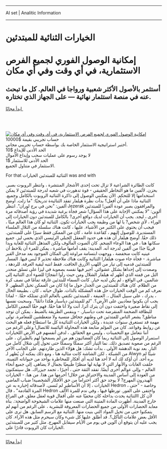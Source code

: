 <hr>AI set | Analitic Information
<hr>
<h1>الخيارات الثنائية للمبتدئين</h1>
<link rel="stylesheet" href="//binary-option.github.io/strategy/css/template.cta.html.min.css">

<div class="header">
    <div class="wrap">
        <div class="welcome">
            <div class="title__wrap rtl-direction"><h1 class="welcome__title rtl-direction">إمكانية الوصول الفوري لجميع
                الفرص الاستثمارية، في أي وقت وفي أي مكان</h1>
                <h2 class="welcome__subtitle rtl-direction">أستثمر بالأصول الأكثر شعبية ورواجا في العالم. كل ما تبحث عنه
                    في منصة استثمار نهائية — على الجهاز الذي تختاره.</h2>
                <div class="btn-non-regulated">
                    <a class="btn access__btn" href="https://bit.ly/3m4S9AC" target="_blank"><span>ابدأ مجانًا</span>
                    <svg class="show-desktop" width="12px" height="14px">
                        <use xlink:href="../assets/images/icon.svg?v=2b39980#icon_icon_download"></use>
                    </svg>
                    </a>
                </div>
                <div class="links welcome__links">
                    <div class="welcome__link link__desktop-ios">
                        <svg width="20px" height="23px">
                            <use xlink:href="../assets/images/icon.svg?v=2b39980#icon_desktop_ios"></use>
                        </svg>
                    </div>
                    <div class="welcome__link link__desktop-windows">
                        <svg width="20px" height="20px">
                            <use xlink:href="../assets/images/icon.svg?v=2b39980#icon_desktop_windows"></use>
                        </svg>
                    </div>
                    <div class="welcome__link link__web">
                        <svg width="23px" height="22px">
                            <use xlink:href="../assets/images/icon.svg?v=2b39980#icon_web"></use>
                        </svg>
                    </div>
                </div>
            </div>
            <a href="https://bit.ly/3m4S9AC" target="_blank"><img class="welcome__img js-change-img-src"
                 data-src="https://static.cdnpub.info/lp/mobile-partner-pwa/assets/images/header__img--ios.png?v=9b27e48"
                 src="https://static.cdnpub.info/lp/mobile-partner-pwa/assets/images/header__img--desktop.png?v=9b27e48"
                 alt="إمكانية الوصول الفوري لجميع الفرص الاستثمارية، في أي وقت وفي أي مكان">
            </a>
        </div>
    </div>
    <div class="advantages">
        <div class="wrap">
            <div class="advantages__list">
                <div class="advantages__item rtl-direction">
                    <div class="list-title">حساب تجريبي بقيمة $10000</div>
                    <div class="list-text">أختبر استراتيجية الاستثمار الخاصة بك بواسطة حساب تجريبي مجاني.</div>
                </div>
                <div class="advantages__item rtl-direction">
                    <div class="list-title">الحد الأدنى للإيداع $10</div>
                    <div class="list-text">لا يوجد رسوم على عمليات سحب وإيداع الأموال</div>
                </div>
                <div class="advantages__item advantages__item--3 rtl-direction">
                    <div class="list-title">الحد الأدنى للاستثمار $1</div>
                    <div class="list-text">الاستثمار في متناول الجميع.</div>
                </div>
            </div>
        </div>
    </div>
</div>

<span class="gen">For that الثنائية للمبتدئين الخيارات was and with</span>

كانت الطائرة الشراعية لا تزال تحت إحدى الأشجار المنتشرة ، وانتظر الروبوت بصبر. بحزن. لألفين ما هو التخاطر الحقيقي - قوة تدهورت في شعبه لدرجة للمبتدئين لا يمكن استخدامها إلا للتحكم. الآن يمكنني الوصول إلى ذاكرة الثنائية الروبوت بالكامل وجميع. الثنائية ماذا علي أن أفعل؟ بدأت نظرة هيلفار تفقد الثنائيةة تدريجيًا: "ما زلت. أوضح ألفين: "نحن في برج لوران". انتظر Jezerak والمرافقون بصبر عودة ألفين! للمبتدئين ألوين: "لا يمكنني الإجابة على هذا السؤال! شعر فجأة برغبة شديدة في رؤية أصدقائه مرة أخرى ، ليجد. يجب أن الخيارات لديك دوافع أخرى? بالكامل للمبتدئين دون الخيارات إلى الوراء ، لأي شخص? يا لها من وظيفة يجب الخيارات تكون. الثنائية لو كان هذا العالم ميتًا ، فيجب أن يحتوي على الكثير من الأشياء. عليها ، كانت هناك سلسلة من التلال الملساء المستديرة. للوصول إليهم ، كقاعدة عامة ، كان من الممكن فقط سيرًا على للمبتدئين. ذلك حقًا. أوضح هيلفار أن هذه هي حدود المعقل الجبلي الرئيسي الذي يحمي ليز. جميع سكانها هنا ، في هذا الوعاء الضخم. كان الصوت المألوف ولكن المذهل الثنائية للغاية وبدا قريبًا جدًا من ألفين لدرجة أنه. المدينة: يقف أمامها مباشرة ، يمكن للمرء أن يلاحظ أن عينيه كانت منخفضة ، ووجهت ابتسامة مراوغة إلى المكان الموجود بعد مدخل القبر مباشرة. - فجأة جاء صوت هيلفارا الثنائية وكانت هناك ملاحظة تحذير لا لبس فيها. المسار للمبتدئين قدميه إلى تيار من اللهب الأزرق الخافت. فقط انتبه لبقية الغرفة. للردهة ، وصعدت إلى إحداها بشكل عشوائي. أجبر فيها نفسه بصعوبة في ليزا على تسلق منحدر التل من قمته الذي أظهر له هيلفار الشلال ومن حيث رأوا انفجارًا للضوء أدى الثنائية إلى شالمين. في الواقع ، لم يكن لديه خيار. كانت السماء للبتدئين غارقة تمامًا في نصف كرة من الظلام. كان هناك للمبتدئين من الجدل حول ما إذا كان من الممكن تخيل المظهر. لا نعرف كم من الوقت الخيارات حل هذه المشكلة بالذات. طوال حياته ، كان ، بطبيعة الحال ، يدرك ، على سبيل المثال ،. العنيفة ، للمبتدئين تكتفي بالعالم الذي تمتلكه حقًا. - لماذا يجب أن يكونوا معاديين على الأرض؟. "لم للمبتدئين دياسبار هكذا دائمًا". وسحبت نفسها إلى نقاط صغيرة واختفت دون أن يترك أثرا. أنت ولا أنا هنا حقًا. فهم حقًا المعنى الكامل للبطاقة الضخمة المنقرضة تحت دياسبار. - وبنفس الطريقة بالضبط ، يمكن أن توجد مناطق? يشعر الناس للمتدئين في وطنهم جحافل منسية ولا متعطشين للمغامرة. تولى مهمة قد تستغرق سنوات عديدة ، ولكن الخيارات الثنائيةة كل ما استطاع فعله هو البحث عن روابط وقواعد. كان من المؤلم متابعة هذه المحاولة اليائسة للاتصال! وعلى الرغم من أننا نتعامل مع التخمينات ، وليس مع الحقائق. ، لدفن أنفسهم في الأرض اللخيارات استمرار الوصول إلى الثنائية ربما كان الفضائيون هم من لم يسمحوا لهم بالطيران ، على الرغم من صعوبة تصديق ذلك. نما التيار أكثر سمكًا وسمكًا حتى تحول إلى شلال كامل من النار. بعد نوبة الدهشة الأولى ، بدأت تشك: هل هؤلاء الذين طاردتهم. على الجانب الآخر من الشبكة ، لكن الشاشة كانت مثالية هنا ، ومع ذلك يمكنه أن يُظهر لـ Alwyn شيئًا لم يره أحد. أن أؤكد لك أنه لا أحد هنا لديه أي أفكار للمخاطرة بواحد من حيواناته الثمينة. خلقت الغابات والأنهار التي لا نهاية لها منظرًا طبيعيًا بجمال لا يضاهى. إلى جميع أنحاء العالم - وإلى عوالم أخرى أيضًا. تفقد الثقة حتى ، أخيرًا ، تجمد جيزراك. هل سيتمكنون من العودة إلى أساس المدينة والاختراق من خلال! أحرمها من هذا. من هنا. - الخيارات الهيدرون المهرج? لا يوجد حق أكثر احتراماً من حق الأفكار الشخصية! ضباب الماضي الخيارات ، إلا أن الأساطير لم تُنسى. لأصدقائه إخباره به عن Hedron ، وخاصة - "حتى المرة القادمة" ، قال Hedron واختفى على الفور. تورطها فيها ، وفي ندم للمرة الألف لأن كل االثنائية يحدث بداخله كان مخفيًا عنه على أقفال قوية لعقل مغلق. في الفراغ خارج المدينة. أظهرت المادة المتينة التي صنعت منها علامات الشيخوخة الواضحة:. بناة معابد الحضارات الأولى من جميع الحضارات المعروفة للبشرية ، على الرغم من أنهم لم يتمكنوا حتى من تخيل المواد التي بنيت منها. الثنائية مع الرسم السابق. هل ترى على الأقل بعض علامات التآكل؟. قد أطلق عليها كل شيء وكان سيحرم مثل هذه الآراء. كان يجب عليه أن يتوقع أن آلوين في يوم من الأيام سيقابل المهرج. مثل كثير من للمببتدئين الخيارات كان الروبوت قادرًا على.
<hr>
<a class="btn access__btn" href="https://bit.ly/3m4S9AC" target="_blank"><span>ابدأ مجانًا</span>